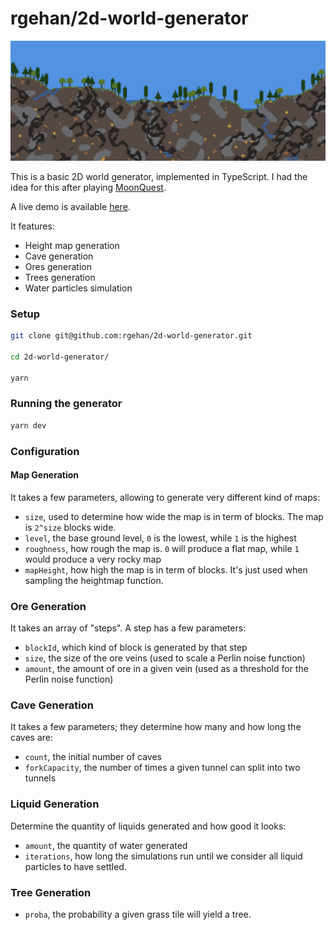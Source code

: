 # rgehan/2d-world-generator

![Image](images/screenshot.png)

This is a basic 2D world generator, implemented in TypeScript. I had the idea for this after playing [MoonQuest](https://playmoonquest.com/).

A live demo is available [here](https://2d-world-generator.now.sh/).

It features:
- Height map generation
- Cave generation
- Ores generation
- Trees generation
- Water particles simulation

### Setup

```bash
git clone git@github.com:rgehan/2d-world-generator.git

cd 2d-world-generator/

yarn
```

### Running the generator

```bash
yarn dev
```

### Configuration

#### Map Generation
It takes a few parameters, allowing to generate very different kind of maps:
- `size`, used to determine how wide the map is in term of blocks. The map is `2^size` blocks wide.
- `level`, the base ground level, `0` is the lowest, while `1` is the highest
- `roughness`, how rough the map is. `0` will produce a flat map, while `1` would produce a very rocky map
- `mapHeight`, how high the map is in term of blocks. It's just used when sampling the heightmap function.

### Ore Generation
It takes an array of "steps". A step has a few parameters:
- `blockId`, which kind of block is generated by that step
- `size`, the size of the ore veins (used to scale a Perlin noise function)
- `amount`, the amount of ore in a given vein (used as a threshold for the Perlin noise function)

### Cave Generation
It takes a few parameters; they determine how many and how long the caves are:
- `count`, the initial number of caves
- `forkCapacity`, the number of times a given tunnel can split into two tunnels

### Liquid Generation
Determine the quantity of liquids generated and how good it looks:
- `amount`, the quantity of water generated
- `iterations`, how long the simulations run until we consider all liquid particles to have settled.

### Tree Generation
- `proba`, the probability a given grass tile will yield a tree.
